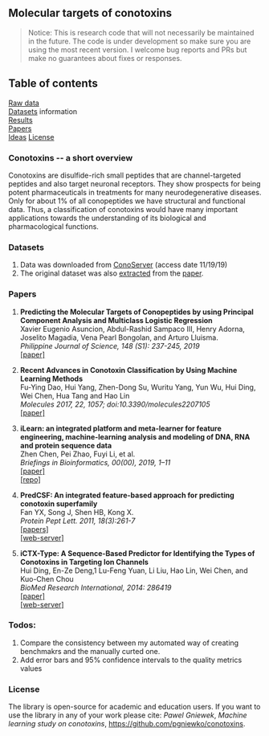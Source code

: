 ## Molecular targets of conotoxins       

>Notice: This is research code that will not necessarily be maintained in the future.
>The code is under development so make sure you are using the most recent version.
>I welcome bug reports and PRs but make no guarantees about fixes or responses.

## Table of contents       

[Raw data](#data-preparation-and-model-training)           
[Datasets](#datasets) information       
[Results](https://github.com/pgniewko/conotoxins/blob/master/nb/tSNE-MLR.ipynb)      
[Papers](#papers)    
[Ideas](#ideas)
[License](#license)    

### Conotoxins -- a short overview     

Conotoxins are disulfide-rich small peptides that are channel-targeted peptides and also target neuronal receptors.
They show prospects for being potent pharmaceuticals in treatments for many neurodegenerative diseases.
Only for about 1% of all conopeptides we have structural and functional data. Thus, a classification of conotoxins would have many important applications towards the understanding of its biological and pharmacological functions.       


### Datasets      
1. Data was downloaded from [ConoServer](http://www.conoserver.org/?page=download) (access date 11/19/19)      
2. The original dataset was also [extracted](https://github.com/pgniewko/conotoxins/blob/master/data/ASA.PJS.2019.txt) from the [paper](https://github.com/pgniewko/conotoxins/blob/master/papers/ASA.PJS.2019.pdf).       


### Papers
1. **Predicting the Molecular Targets of Conopeptides by using Principal Component Analysis
and Multiclass Logistic Regression**           
Xavier Eugenio Asuncion, Abdul-Rashid Sampaco III, Henry Adorna, Joselito Magadia, Vena Pearl Bongolan, and Arturo Lluisma.      
*Philippine Journal of Science, 148 (S1): 237-245, 2019*             
[[paper]](https://github.com/pgniewko/conotoxins/blob/master/papers/ASA.PJS.2019.pdf)          

2. **Recent Advances in Conotoxin Classification by Using Machine Learning Methods**           
Fu-Ying Dao, Hui Yang, Zhen-Dong Su, Wuritu Yang, Yun Wu, Hui Ding, Wei Chen, Hua Tang and Hao Lin       
*Molecules 2017, 22, 1057; doi:10.3390/molecules2207105*      
[[paper]](https://www.mdpi.com/1420-3049/22/7/1057)       

3. **iLearn: an integrated platform and meta-learner for feature engineering, 
machine-learning analysis and modeling of DNA, RNA and protein sequence data**        
Zhen Chen, Pei Zhao, Fuyi Li, et al.          
*Briefings in Bioinformatics, 00(00), 2019, 1–11*      
[[paper]](https://academic.oup.com/bib/advance-article-abstract/doi/10.1093/bib/bbz041/5475015?redirectedFrom=fulltext)        
[[repo]](https://github.com/Superzchen/iLearn)        

4. **PredCSF: An integrated feature-based approach for predicting conotoxin superfamily**      
Fan YX, Song J, Shen HB, Kong X.      
*Protein Pept Lett. 2011, 18(3):261-7*       
[[papers]](http://www.eurekaselect.com/87458/article)    
[[web-server]](http://www.csbio.sjtu.edu.cn/bioinf/PredCSF/)      

5. **iCTX-Type: A Sequence-Based Predictor for Identifying the Types of Conotoxins in Targeting Ion Channels**     
Hui Ding, En-Ze Deng,1 Lu-Feng Yuan, Li Liu, Hao Lin, Wei Chen, and Kuo-Chen Chou       
*BioMed Research International, 2014: 286419*       
[[paper]](https://www.hindawi.com/journals/bmri/2014/286419/)          
[[web-server]](http://lin-group.cn/server/iCTX-Type)        


### Todos:      
1. Compare the consistency between my automated way of creating benchmakrs and the manually curted one.    
2. Add error bars and 95% confidence intervals to the quality metrics values     

### License
The library is open-source for academic and education users. If you want to use the library in any of your work please cite: *Pawel Gniewek*, _Machine learning study on conotoxins_, https://github.com/pgniewko/conotoxins.        

